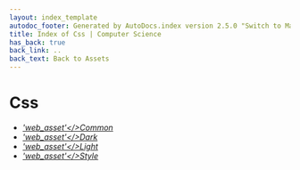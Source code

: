 ```yaml
---
layout: index_template
autodoc_footer: Generated by AutoDocs.index version 2.5.0 "Switch to Material Icons" ⓒ Starwort, 2020
title: Index of Css | Computer Science
has_back: true
back_link: ..
back_text: Back to Assets
---
```


# **Css**

- <a href='./common.scss'><i title='SCSS file' class="material-icons">'web_asset'</>Common</a>
- <a href='./dark.css'><i title='CSS file' class="material-icons">'web_asset'</>Dark</a>
- <a href='./light.css'><i title='CSS file' class="material-icons">'web_asset'</>Light</a>
- <a href='./style.scss'><i title='SCSS file' class="material-icons">'web_asset'</>Style</a>
